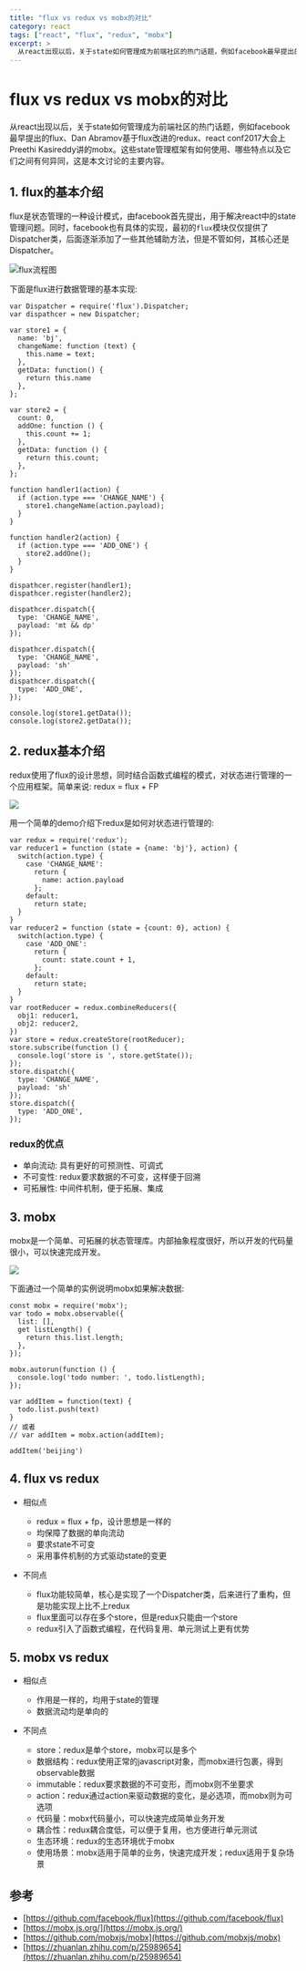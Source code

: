 ```yaml
---
title: "flux vs redux vs mobx的对比"
category: react
tags: ["react", "flux", "redux", "mobx"]
excerpt: >
  从react出现以后，关于state如何管理成为前端社区的热门话题，例如facebook最早提出的flux、Dan Abramov基于flux改进的redux、react conf2017大会上Preethi Kasireddy讲的mobx。这些state管理框架有如何使用、哪些特点以及它们之间有何异同，这是本文讨论的主要内容。
---
```


# flux vs redux vs mobx的对比

从react出现以后，关于state如何管理成为前端社区的热门话题，例如facebook最早提出的flux、Dan Abramov基于flux改进的redux、react conf2017大会上Preethi Kasireddy讲的mobx。这些state管理框架有如何使用、哪些特点以及它们之间有何异同，这是本文讨论的主要内容。

## 1. flux的基本介绍

flux是状态管理的一种设计模式，由facebook首先提出，用于解决react中的state管理问题。同时，facebook也有具体的实现，最初的`flux`模块仅仅提供了Dispatcher类，后面逐渐添加了一些其他辅助方法，但是不管如何，其核心还是Dispatcher。

![flux流程图](../img/state-mge/flux.png)

下面是flux进行数据管理的基本实现:

```
var Dispatcher = require('flux').Dispatcher;
var dispathcer = new Dispatcher;

var store1 = {
  name: 'bj',
  changeName: function (text) {
    this.name = text;
  },
  getData: function() {
    return this.name
  },
};

var store2 = {
  count: 0,
  addOne: function () {
    this.count += 1;
  },
  getData: function () {
    return this.count;
  },
};

function handler1(action) {
  if (action.type === 'CHANGE_NAME') {
    store1.changeName(action.payload);
  }
}

function handler2(action) {
  if (action.type === 'ADD_ONE') {
    store2.addOne();
  }
}

dispathcer.register(handler1);
dispathcer.register(handler2);

dispathcer.dispatch({
  type: 'CHANGE_NAME',
  payload: 'mt && dp'
});

dispathcer.dispatch({
  type: 'CHANGE_NAME',
  payload: 'sh'
});
dispathcer.dispatch({
  type: 'ADD_ONE',
});

console.log(store1.getData());
console.log(store2.getData());
```

## 2. redux基本介绍

redux使用了flux的设计思想，同时结合函数式编程的模式，对状态进行管理的一个应用框架。简单来说: redux = flux + FP

![](../img/react/redux.png)

用一个简单的demo介绍下redux是如何对状态进行管理的:

```
var redux = require('redux');
var reducer1 = function (state = {name: 'bj'}, action) {
  switch(action.type) {
    case 'CHANGE_NAME':
      return {
        name: action.payload
      };
    default:
      return state;
  }
}
var reducer2 = function (state = {count: 0}, action) {
  switch(action.type) {
    case 'ADD_ONE':
      return {
        count: state.count + 1,
      };
    default:
      return state;
  }
}
var rootReducer = redux.combineReducers({
  obj1: reducer1,
  obj2: reducer2,
})
var store = redux.createStore(rootReducer);
store.subscribe(function () {
  console.log('store is ', store.getState());
});
store.dispatch({
  type: 'CHANGE_NAME',
  payload: 'sh'
});
store.dispatch({
  type: 'ADD_ONE',
});
```

### redux的优点

- 单向流动: 具有更好的可预测性、可调式
- 不可变性: redux要求数据的不可变，这样便于回溯
- 可拓展性: 中间件机制，便于拓展、集成


## 3. mobx

mobx是一个简单、可拓展的状态管理库。内部抽象程度很好，所以开发的代码量很小，可以快速完成开发。

![](../img/state-mge/mobx.png)

下面通过一个简单的实例说明mobx如果解决数据:

```
const mobx = require('mobx');
var todo = mobx.observable({
  list: [],
  get listLength() {
    return this.list.length;
  },
});

mobx.autorun(function () {
  console.log('todo number: ', todo.listLength);
});

var addItem = function(text) {
  todo.list.push(text)
}
// 或者
// var addItem = mobx.action(addItem);

addItem('beijing')
```

## 4. flux vs redux

- 相似点
  + redux = flux + fp，设计思想是一样的
  + 均保障了数据的单向流动
  + 要求state不可变
  + 采用事件机制的方式驱动state的变更

- 不同点
  + flux功能较简单，核心是实现了一个Dispatcher类，后来进行了重构，但是功能实现上比不上redux
  + flux里面可以存在多个store，但是redux只能由一个store
  + redux引入了函数式编程，在代码复用、单元测试上更有优势

## 5. mobx vs redux

- 相似点
  + 作用是一样的，均用于state的管理
  + 数据流动均是单向的

- 不同点
  + store：redux是单个store，mobx可以是多个
  + 数据结构：redux使用正常的javascript对象，而mobx进行包裹，得到observable数据
  + immutable：redux要求数据的不可变形，而mobx则不坐要求
  + action：redux通过action来驱动数据的变化，是必选项，而mobx则为可选项
  + 代码量：mobx代码量小，可以快速完成简单业务开发
  + 耦合性：redux耦合度低，可以便于复用，也方便进行单元测试
  + 生态环境：redux的生态环境优于mobx
  + 使用场景：mobx适用于简单的业务，快速完成开发；redux适用于复杂场景


## 参考

- [https://github.com/facebook/flux](https://github.com/facebook/flux)
- [https://mobx.js.org/](https://mobx.js.org/)
- [https://github.com/mobxjs/mobx](https://github.com/mobxjs/mobx)
- [https://zhuanlan.zhihu.com/p/25989654](https://zhuanlan.zhihu.com/p/25989654)

